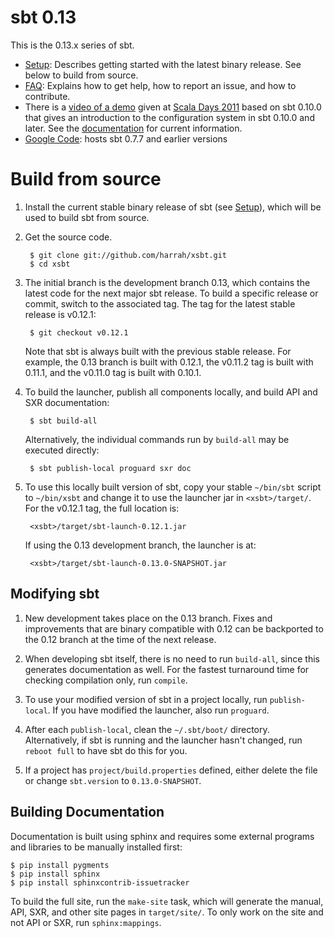 [Google Code]: http://code.google.com/p/simple-build-tool
[Northeast Scala Symposium]: http://www.nescala.org/2011/
[Scala Days 2011]: http://days2011.scala-lang.org/node/138/285
[documentation]: http://www.scala-sbt.org/release/docs/
[Setup]: http://www.scala-sbt.org/release/docs/Getting-Started/Setup
[video of a demo]: http://vimeo.com/20263617
[FAQ]: http://www.scala-sbt.org/release/docs/faq

# sbt 0.13

This is the 0.13.x series of sbt.

 * [Setup]: Describes getting started with the latest binary release.  See below to build from source.
 * [FAQ]: Explains how to get help, how to report an issue, and how to contribute.
 * There is a [video of a demo] given at [Scala Days 2011] based on sbt 0.10.0 that gives an introduction to the configuration system in sbt 0.10.0 and later.  See the [documentation] for current information.
 * [Google Code]: hosts sbt 0.7.7 and earlier versions

# Build from source

1. Install the current stable binary release of sbt (see [Setup]), which will be used to build sbt from source.
2. Get the source code.

		$ git clone git://github.com/harrah/xsbt.git
		$ cd xsbt

3. The initial branch is the development branch 0.13, which contains the latest code for the next major sbt release.  To build a specific release or commit, switch to the associated tag.  The tag for the latest stable release is v0.12.1:

		$ git checkout v0.12.1

	Note that sbt is always built with the previous stable release.  For example, the 0.13 branch is built with 0.12.1, the v0.11.2 tag is built with 0.11.1, and the v0.11.0 tag is built with 0.10.1.

4. To build the launcher, publish all components locally, and build API and SXR documentation:

		$ sbt build-all

	Alternatively, the individual commands run by `build-all` may be executed directly:

		$ sbt publish-local proguard sxr doc

5. To use this locally built version of sbt, copy your stable `~/bin/sbt` script to `~/bin/xsbt` and change it to use the launcher jar in `<xsbt>/target/`.  For the v0.12.1 tag, the full location is:

		<xsbt>/target/sbt-launch-0.12.1.jar

	If using the 0.13 development branch, the launcher is at:

		<xsbt>/target/sbt-launch-0.13.0-SNAPSHOT.jar

## Modifying sbt

1. New development takes place on the 0.13 branch.  Fixes and improvements that are binary compatible with 0.12 can be backported to the 0.12 branch at the time of the next release.

2. When developing sbt itself, there is no need to run `build-all`, since this generates documentation as well.  For the fastest turnaround time for checking compilation only, run `compile`.

3. To use your modified version of sbt in a project locally, run `publish-local`.  If you have modified the launcher, also run `proguard`.

4. After each `publish-local`, clean the `~/.sbt/boot/` directory.  Alternatively, if sbt is running and the launcher hasn't changed, run `reboot full` to have sbt do this for you.

5. If a project has `project/build.properties` defined, either delete the file or change `sbt.version` to `0.13.0-SNAPSHOT`.

## Building Documentation

Documentation is built using sphinx and requires some external programs and libraries to be manually installed first:

```text
$ pip install pygments
$ pip install sphinx
$ pip install sphinxcontrib-issuetracker
```

To build the full site, run the `make-site` task, which will generate the manual, API, SXR, and other site pages in `target/site/`.
To only work on the site and not API or SXR, run `sphinx:mappings`.